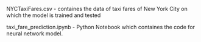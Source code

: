 NYCTaxiFares.csv - containes the data of taxi fares of New York City on which the model is trained and tested

taxi_fare_prediction.ipynb - Python Notebook which containes the code for neural network model.

